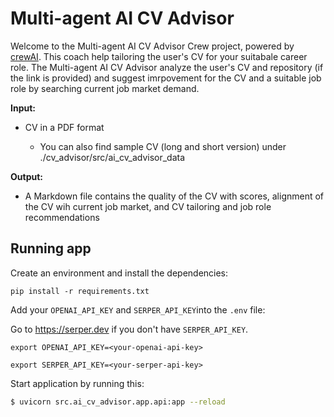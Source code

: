 # Multi-agent AI CV Advisor

Welcome to the Multi-agent AI CV Advisor Crew project, powered by [crewAI](https://crewai.com). 
This coach help tailoring the user's CV for your suitabale career role. The Multi-agent AI CV Advisor analyze the user's CV and repository (if the link is provided) and suggest imrpovement for the CV and a suitable job role by searching current job market demand. 


**Input:**
- CV in a PDF format

    - You can also find sample CV (long and short version) under ./cv_advisor/src/ai_cv_advisor_data

**Output:**
- A Markdown file contains the quality of the CV with scores, alignment of the CV wih current job market, and CV tailoring and job role recommendations

## Running app

Create an environment and install the dependencies:

```
pip install -r requirements.txt
```

Add your `OPENAI_API_KEY` and `SERPER_API_KEY`into the `.env` file:

Go to https://serper.dev if you don't have `SERPER_API_KEY`.

```
export OPENAI_API_KEY=<your-openai-api-key>
```
```
export SERPER_API_KEY=<your-serper-api-key>
```

Start application by running this:
```bash
$ uvicorn src.ai_cv_advisor.app.api:app --reload
```
